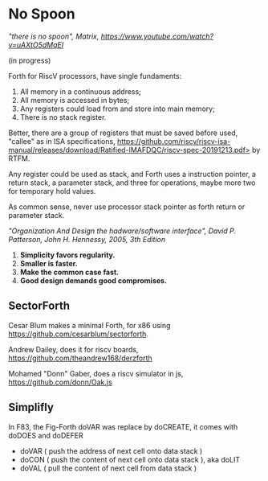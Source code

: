 # No Spoon

_"there is no spoon", Matrix, https://www.youtube.com/watch?v=uAXtO5dMqEI_

(in progress)

Forth for RiscV processors, have single fundaments: 
  
  1. All memory in a continuous address;
  2. All memory is accessed in bytes;
  3. Any registers could load from and store into main memory; 
  4. There is no stack register.
    
Better, there are a group of registers that must be saved before used, "callee" as in ISA specifications, https://github.com/riscv/riscv-isa-manual/releases/download/Ratified-IMAFDQC/riscv-spec-20191213.pdf> by RTFM.

Any register could be used as stack, and Forth uses a instruction pointer, a return stack, a parameter stack, and three for operations, maybe more two for temporary hold values.

As common sense, never use processor stack pointer as forth return or parameter stack.

_"Organization And Design the hadware/software interface", David P. Patterson, John H. Hennessy, 2005, 3th Edition_

1. **Simplicity favors regularity.** 
2. **Smaller is faster.** 
3. **Make the common case fast.** 
4. **Good design demands good compromises.** 

## SectorForth

Cesar Blum makes a minimal Forth, for x86 using https://github.com/cesarblum/sectorforth. 

Andrew Dailey, does it for riscv boards, https://github.com/theandrew168/derzforth

Mohamed "Donn" Gaber, does a riscv simulator in js, https://github.com/donn/Oak.js

## Simplifly

In F83, the Fig-Forth doVAR was replace by doCREATE, it comes with doDOES and doDEFER

  - doVAR ( push the address of next cell onto data stack )
  - doCON ( push the content of next cell onto data stack ), aka doLIT 
  - doVAL ( pull the content of next cell from data stack )

